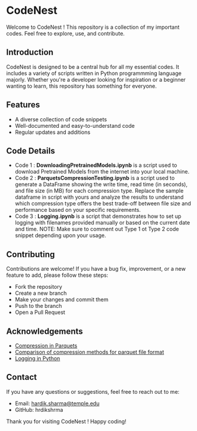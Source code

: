 
# CodeNest

Welcome to CodeNest ! 
This repository is a collection of my important codes. Feel free to explore, use, and contribute.





## Introduction
CodeNest is designed to be a central hub for all my essential codes. It includes a variety of scripts written in Python programmming language majorly. Whether you're a developer looking for inspiration or a beginner wanting to learn, this repository has something for everyone.

## Features
- A diverse collection of code snippets
- Well-documented and easy-to-understand code
- Regular updates and additions

## Code Details

- Code 1 : **DownloadingPretrainedModels.ipynb** is a script used to download Pretrained Models from the internet into your local machine.
- Code 2 : **ParquetsCompressionTesting.ipynb** is a script used to generate a DataFrame showing the write time, read time (in seconds), and file size (in MB) for each compression type. Replace the sample dataframe in script with yours and analyze the results to understand which compression type offers the best trade-off between file size and performance based on your specific requirements.
- Code 3 : **Logging.ipynb** is a script that demonstrates how to set up logging with filenames provided manually or based on the current date and time. NOTE: Make sure to comment out Type 1 ot Type 2 code snippet depending upon your usage.
## Contributing
Contributions are welcome! If you have a bug fix, improvement, or a new feature to add, please follow these steps:
- Fork the repository
- Create a new branch 
- Make your changes and commit them
- Push to the branch 
- Open a Pull Request
## Acknowledgements

 - [Compression in Parquets](https://parquet.apache.org/docs/file-format/data-pages/compression/)
 - [Comparison of compression methods for parquet file format](https://www.linkedin.com/pulse/comparison-compression-methods-parquet-file-format-saurav-mohapatra)
 - [Logging in Python](https://docs.python.org/3/howto/logging.html)



## Contact
If you have any questions or suggestions, feel free to reach out to me:

- Email: hardik.sharma@temple.edu
- GitHub: hrdikshrma

Thank you for visiting CodeNest ! Happy coding!
